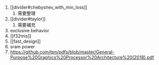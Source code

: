 
1. [[divider#chebyshev_with_min_loss]]
	1. 需要整理
2. [[divider#taylor]]
	1. 需要補充
3. exclusive behavior
4. [[f32mis]]
5. [[fast_design]]
6. sram power
7. https://github.com/tpn/pdfs/blob/master/General-Purpose%20Graphics%20Processor%20Architecture%20(2018).pdf